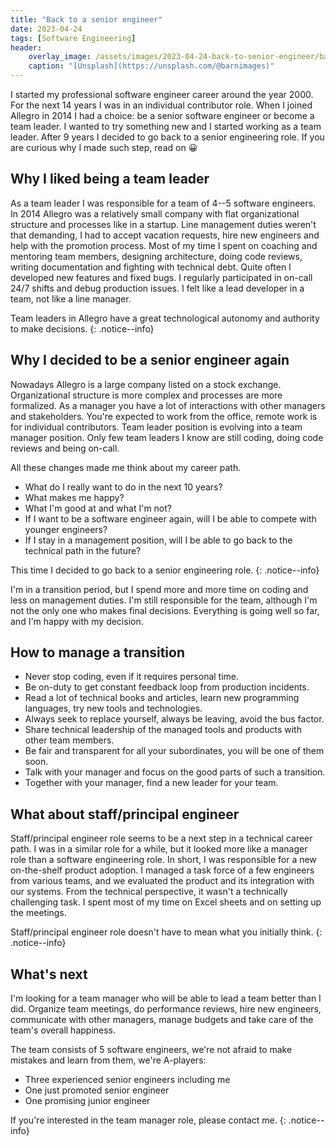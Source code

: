 ```yaml
---
title: "Back to a senior engineer"
date: 2023-04-24
tags: [Software Engineering]
header:
    overlay_image: /assets/images/2023-04-24-back-to-senior-engineer/barn-images-t5YUoHW6zRo-unsplash.webp
    caption: "[Unsplash](https://unsplash.com/@barnimages)"
---
```


I started my professional software engineer career around the year 2000.
For the next 14 years I was in an individual contributor role.
When I joined Allegro in 2014 I had a choice: be a senior software engineer or become a team leader.
I wanted to try something new and I started working as a team leader.
After 9 years I decided to go back to a senior engineering role.
If you are curious why I made such step, read on 😀

## Why I liked being a team leader

As a team leader I was responsible for a team of 4--5 software engineers.
In 2014 Allegro was a relatively small company with flat organizational structure and processes like in a startup.
Line management duties weren't that demanding, I had to accept vacation requests, hire new engineers and help with the promotion process.
Most of my time I spent on coaching and mentoring team members, designing architecture, doing code reviews, writing documentation and fighting with technical debt.
Quite often I developed new features and fixed bugs.
I regularly participated in on-call 24/7 shifts and debug production issues.
I felt like a lead developer in a team, not like a line manager.

Team leaders in Allegro have a great technological autonomy and authority to make decisions.
{: .notice--info}

## Why I decided to be a senior engineer again

Nowadays Allegro is a large company listed on a stock exchange.
Organizational structure is more complex and processes are more formalized.
As a manager you have a lot of interactions with other managers and stakeholders.
You're expected to work from the office, remote work is for individual contributors.
Team leader position is evolving into a team manager position.
Only few team leaders I know are still coding, doing code reviews and being on-call.

All these changes made me think about my career path.

* What do I really want to do in the next 10 years?
* What makes me happy?
* What I'm good at and what I'm not?
* If I want to be a software engineer again, will I be able to compete with younger engineers?
* If I stay in a management position, will I be able to go back to the technical path in the future?

This time I decided to go back to a senior engineering role.
{: .notice--info}

I'm in a transition period, but I spend more and more time on coding and less on management duties.
I'm still responsible for the team, although I'm not the only one who makes final decisions.
Everything is going well so far, and I'm happy with my decision.

## How to manage a transition

* Never stop coding, even if it requires personal time.
* Be on-duty to get constant feedback loop from production incidents.
* Read a lot of technical books and articles, learn new programming languages, try new tools and technologies.
* Always seek to replace yourself, always be leaving, avoid the bus factor.
* Share technical leadership of the managed tools and products with other team members.
* Be fair and transparent for all your subordinates, you will be one of them soon.
* Talk with your manager and focus on the good parts of such a transition.
* Together with your manager, find a new leader for your team.

## What about staff/principal engineer

Staff/principal engineer role seems to be a next step in a technical career path.
I was in a similar role for a while, but it looked more like a manager role than a software engineering role.
In short, I was responsible for a new on-the-shelf product adoption.
I managed a task force of a few engineers from various teams, and we evaluated the product and its integration with our systems.
From the technical perspective, it wasn't a technically challenging task. 
I spent most of my time on Excel sheets and on setting up the meetings.

Staff/principal engineer role doesn't have to mean what you initially think.
{: .notice--info}

## What's next

I'm looking for a team manager who will be able to lead a team better than I did.
Organize team meetings, do performance reviews, hire new engineers, communicate with other managers,
manage budgets and take care of the team's overall happiness.

The team consists of 5 software engineers, we're not afraid to make mistakes and learn from them, we're A-players:

* Three experienced senior engineers including me
* One just promoted senior engineer
* One promising junior engineer

If you're interested in the team manager role, please contact me.
{: .notice--info}
